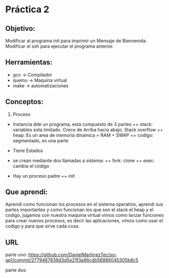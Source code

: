 # Práctica 2

## Objetivo:
Modificar al programa init para imprimir un Mensaje de Bienvenida. 
Modificar el ssh para ejecutar el programa anterior.

## Herramientas:
* gcc -> Compilador 
* quemu -> Maquina virtual
* make -> automatizaciones 

## Conceptos:

1) Proceso
* Instancia dde un programa, esta compuesto de 3 partes 
++ stack: variables esta limitado. Crece de Arriba hacia abajo. Stack overflow
++ heap: Es un area de memoria dinamica = RAM + SWAP 
++ codigo: segmentado, es una parte 

+ Tiene Estados 
+ se crean mediante dos llamadas a sistema:
++ fork: clone
++ exec: cambia el código

+ Hay un proceso padre
++ init
 

## Que aprendi:
Aprendi como funcionan los procesos en el sistema operativo, aprendi sus partes importantes y como funcionan los que son el stack 
el heap y el codigo, jugamos con nuestra maquina virtual vimos como lanzar funciones para crear nuevos procesos, es decir las aplicaciones, vimos como usar el codigo y para que sirve cada cosa.

## URL
parte uno:
https://github.com/DanielMartinezTec/so-gp1/commit/2779467839d3d5e21f3a86cdb56886045305b8c5

parte dos:
